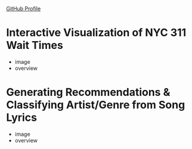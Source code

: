 [GitHub Profile](https://github.com/mbrwn65)
# Interactive Visualization of NYC 311 Wait Times
- image
- overview

# Generating Recommendations & Classifying Artist/Genre from Song Lyrics
- image
- overview
